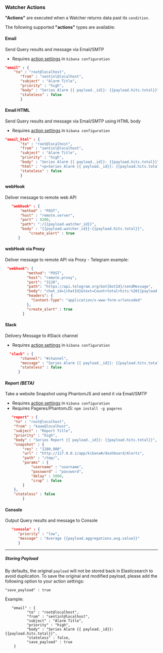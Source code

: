 ### Watcher Actions
__"Actions"__ are executed when a Watcher returns data past its `condition`. 

The following supported __"actions"__ types are available:

#### Email 
Send Query results and message via Email/SMTP
* Requires [action settings](SENTINL-Config-Example) in ```kibana configuration```
```json
"email" : {
	"to" : "root@localhost",
	   "from" : "sentinl@localhost",
	   "subject" : "Alarm Title",
	   "priority" : "high",
	   "body" : "Series Alarm {{ payload._id}}: {{payload.hits.total}}",
	   "stateless" : false
	   }
```

#### Email HTML
Send Query results and message via Email/SMTP using HTML body
* Requires  [action settings](SENTINL-Config-Example) in ```kibana configuration```
```json
"email_html" : {
	   "to" : "root@localhost",
	   "from" : "sentinl@localhost",
	   "subject" : "Alarm Title",
	   "priority" : "high",
	   "body" : "Series Alarm {{ payload._id}}: {{payload.hits.total}}",
	   "html" : "<p>Series Alarm {{ payload._id}}: {{payload.hits.total}}</p>",
	   "stateless" : false
	   }
```

#### webHook
Deliver message to remote web API
```json
   "webhook" : {
	   "method" : "POST", 
	   "host" : "remote.server", 
	   "port" : 9200, 
	   "path": ":/{{payload.watcher_id}}", 
	   "body" : "{{payload.watcher_id}}:{{payload.hits.total}}",
           "create_alert" : true
	  }
```
#### webHook via Proxy
Deliver message to remote API via Proxy - Telegram example:
```json
 "webhook": {
          "method": "POST",
          "host": "remote.proxy",
          "port": "3128",
          "path": "https://api.telegram.org/bot{botId}/sendMessage",
          "body": "chat_id={chatId}&text=Count+total+hits:%20{{payload.hits.total}}",
          "headers": {
            "Content-Type": "application/x-www-form-urlencoded"
          },
          "create_alert" : true
        }
```

#### Slack
Delivery Message to #Slack channel
* Requires  [action settings](SENTINL-Config-Example) in ```kibana configuration``` 
```json
  "slack" : {
	   "channel": "#channel",
	   "message" : "Series Alarm {{ payload._id}}: {{payload.hits.total}}",
	   "stateless" : false
	  }
```
#### Report *(BETA)*
Take a website Snapshot using PhantomJS and send it via Email/SMTP
* Requires  [action settings](SENTINL-Config-Example) in ```kibana configuration```
* Requires Pageres/PhantomJS: ```npm install -g pageres```
```json
   "report" : {
	"to" : "root@localhost",
	"from" : "kaae@localhost",
	"subject" : "Report Title",
	"priority" : "high",
	"body" : "Series Report {{ payload._id}}: {{payload.hits.total}}",
	"snapshot" : {
		"res" : "1280,900",
		"url" : "http://127.0.0.1/app/kibana#/dashboard/Alerts",
		"path" : "/tmp/",
		"params" : {
			"username" : "username",
			"password" : "password",
			"delay" : 5000,
			"crop" : false
		}
	},
	"stateless" : false
        }
```

<!--
#### Elasticsearch Index 
Store Query results and message to Elasticsearch index
```json
  "elastic" : {
	   "priority" : "medium",
	   "message" : "Avg {{payload.aggregations.avg.value}} measurements in 5 minutes"
	   }
```
-->

#### Console
Output Query results and message to Console
```json
   "console" : {
	  "priority" : "low",
	  "message" : "Average {{payload.aggregations.avg.value}}"
	  }
```

--------------

##### Storing Payload

By defaults, the original `payload` will not be stored back in Elasticsearch to avoid duplication.
To save the original and modified payload, please add the following option to your action settings:
```
"save_payload" : true
```

Example:
```
   "email" : {
          "to" : "root@localhost",
          "from" : "sentinl@localhost",
          "subject" : "Alarm Title",
          "priority" : "high",
          "body" : "Series Alarm {{ payload._id}}: {{payload.hits.total}}",
          "stateless" : false,
          "save_payload" : true
    }
```
